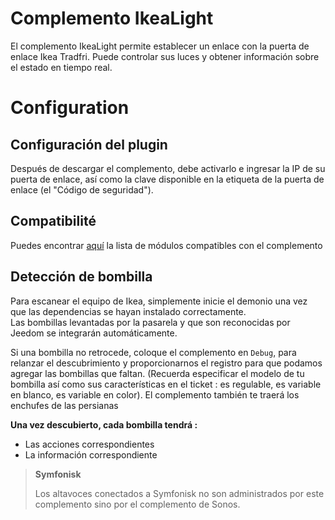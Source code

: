 # Complemento IkeaLight

El complemento IkeaLight permite establecer un enlace con la puerta de enlace Ikea Tradfri. Puede controlar sus luces y obtener información sobre el estado en tiempo real.

# Configuration

## Configuración del plugin

Después de descargar el complemento, debe activarlo e ingresar la IP de su puerta de enlace, así como la clave disponible en la etiqueta de la puerta de enlace (el "Código de seguridad").

## Compatibilité

Puedes encontrar [aquí](https://compatibility.jeedom.com/index.php?v=d&p=home&plugin=ikealight) la lista de módulos compatibles con el complemento

## Detección de bombilla

Para escanear el equipo de Ikea, simplemente inicie el demonio una vez que las dependencias se hayan instalado correctamente.     
Las bombillas levantadas por la pasarela y que son reconocidas por Jeedom se integrarán automáticamente.     

Si una bombilla no retrocede, coloque el complemento en ``Debug``, para relanzar el descubrimiento y proporcionarnos el registro para que podamos agregar las bombillas que faltan. (Recuerda especificar el modelo de tu bombilla así como sus características en el ticket : es regulable, es variable en blanco, es variable en color). El complemento también te traerá los enchufes de las persianas

**Una vez descubierto, cada bombilla tendrá :**

-   Las acciones correspondientes
-   La información correspondiente

>**Symfonisk**
>
>Los altavoces conectados a Symfonisk no son administrados por este complemento sino por el complemento de Sonos.
